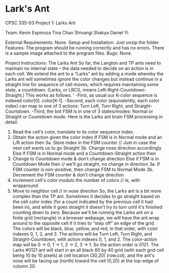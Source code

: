 # Lark's Ant

CPSC 335-03
Project 1: Larks Ant

Team:
Kevin Espinoza
Tina Chao
Shivangi Shakya
Daniel Yi

External Requirements: None.
Setup and Installation: Just unzip the folder.
Features: The program should be running correctly and has no errors. There is a sample image attached to the program files. 
Bugs: None.

Project Instructions:
The Larks Ant
So far, the Langton and TP ants need to maintain no internal state – the data needed to decide on an action is in each cell.
We extend the ant to a “Larks” ant by adding a mode whereby the Larks ant will sometimes ignore the color
changes but instead continue in a straight line for sequence of cell moves; which requires maintaining some
state, a countdown. (Larks, or LRCS, means Left-Right-Countdown-Straight.) This works as follows. '
-First, as usual our K-color sequence is indexed color[0]..color[K-1].
-Second, each color (equivalently, each color index) can map to one of 3 actions: Turn Left, Turn Right, and
Straight-Countdown.
-Third, the bot FSM is in one of 3 states/modes: Normal or Straight or Countdown mode.
Here is the Larks ant brain FSM processing in detail:
 1. Read the cell's color, translate to its color sequence index.
 2. Obtain the action given the color index
 If FSM is in Normal mode and an L/R action then
  3a. Store index in the FSM counter // Just in case the next cell wants us to go Straight
  3b. Change nose direction accordingly
 Else If FSM is in Normal mode and a Countdown-Straight action then
  3. Change to Countdown mode & don't change direction
 Else if FSM is in Countdown Mode then // we'll go straight, no change in direction
  3a. If FSM counter is non-positive, then change FSM to Normal Mode
  3b. Decrement the FSM counter & don't change direction
 4. Increment cell's color modulo the number of colors // ie, with wraparound
 5. Move to neighbor cell // in nose direction
So, the Larks ant is a bit more complex than the TP ant. Sometimes it decides to go straight based on the cell
color index (for a count indicated by the previous cell it had been in), and while it goes straight it doesn't try to
turn until it's finished counting down to zero.
Because we'll be running the Larks ant on a finite grid (rectangle) in a browser webpage, we will have the ant
wrap around to the opposite cell if it tries to “step off” an edge of the grid.
The colors will be black, blue, yellow, and red, in that order, with color indexes 0, 1, 2, and 3.
The actions will be Turn Left, Turn Right, and Straight-Countdown, with action indexes 0, 1, and 2.
The color-action map will be 0 → 0, 1 → 1, 2 → 2, 3 → 1. So the action order is 0121.
The Larks #0121 ant will start in an all black 60 by 40 grid (with each grid cell being 10 by 10 pixels) at cell
location (30,20) (row,col), and the ant's nose will be facing up (north) toward the cell (0,20) at the top-edge of
column 20.
